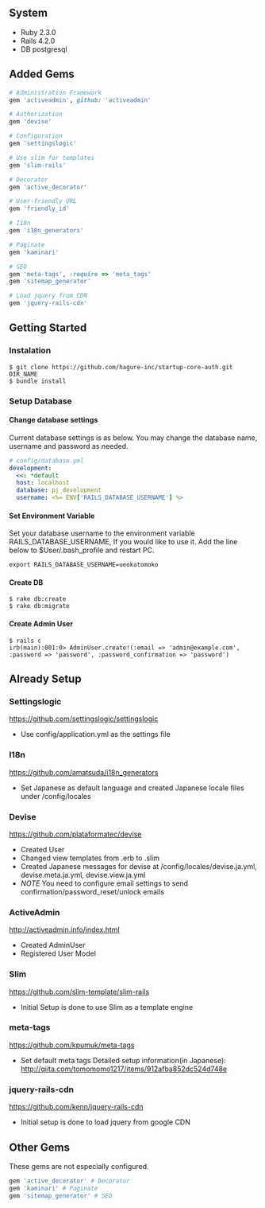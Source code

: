 ## System
- Ruby 2.3.0
- Rails 4.2.0
- DB postgresql

## Added Gems
```ruby
# Administration Framework
gem 'activeadmin', github: 'activeadmin'

# Authorization
gem 'devise'

# Configuration
gem 'settingslogic'

# Use slim for templates
gem 'slim-rails'

# Decorator
gem 'active_decorator'

# User-friendly URL
gem 'friendly_id'

# I18n
gem 'i18n_generators'

# Paginate
gem 'kaminari'

# SEO
gem 'meta-tags', :require => 'meta_tags'
gem 'sitemap_generator'

# Load jquery from CDN
gem 'jquery-rails-cdn'
```

## Getting Started
### Instalation
``` 
$ git clone https://github.com/hagure-inc/startup-core-auth.git DIR_NAME
$ bundle install
```

### Setup Database
#### Change database settings
Current database settings is as below. You may change the database name, username and password as needed.

```yml
# config/database.yml
development:
  <<: *default
  host: localhost
  database: pj_development
  username: <%= ENV['RAILS_DATABASE_USERNAME'] %>
```

#### Set Environment Variable
Set your database username to the environment variable RAILS_DATABASE_USERNAME, If you would like to use it.
Add the line below to $User/.bash_profile and restart PC.
```
export RAILS_DATABASE_USERNAME=ueokatomoko
```

#### Create DB
```
$ rake db:create
$ rake db:migrate
```

#### Create Admin User
```
$ rails c
irb(main):001:0> AdminUser.create!(:email => 'admin@example.com', :password => 'password', :password_confirmation => 'password')
```

## Already Setup
### Settingslogic
https://github.com/settingslogic/settingslogic
- Use config/application.yml as the settings file

### I18n
https://github.com/amatsuda/i18n_generators
- Set Japanese as default language and created Japanese locale files under /config/locales

### Devise
https://github.com/plataformatec/devise
- Created User
- Changed view templates from .erb to .slim
- Created Japanese messages for devise at /config/locales/devise.ja.yml, devise.meta.ja.yml, devise.view.ja.yml
- _NOTE_ You need to configure email settings to send confirmation/password_reset/unlock emails

### ActiveAdmin
http://activeadmin.info/index.html
- Created AdminUser
- Registered User Model

### Slim
https://github.com/slim-template/slim-rails
- Initial Setup is done to use Slim as a template engine

### meta-tags
https://github.com/kpumuk/meta-tags
- Set default meta tags
Detailed setup information(in Japanese): http://qiita.com/tomomomo1217/items/912afba852dc524d748e

### jquery-rails-cdn
https://github.com/kenn/jquery-rails-cdn
- Initial setup is done to load jquery from google CDN


## Other Gems
These gems are not especially configured. 
```ruby
gem 'active_decorator' # Decorator
gem 'kaminari' # Paginate
gem 'sitemap_generator' # SEO
```
